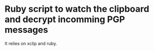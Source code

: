 # Ruby script to watch the clipboard and decrypt incomming PGP messages

It relies on xclip and ruby.
